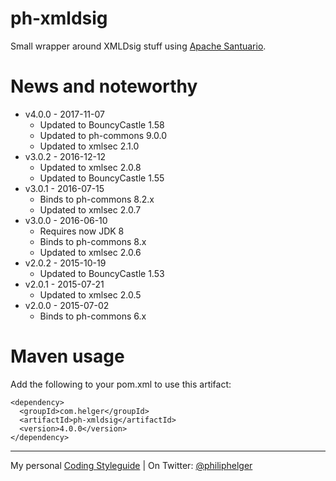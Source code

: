# ph-xmldsig

Small wrapper around XMLDsig stuff using [Apache Santuario](http://santuario.apache.org/).

# News and noteworthy
* v4.0.0 - 2017-11-07
  * Updated to BouncyCastle 1.58
  * Updated to ph-commons 9.0.0
  * Updated to xmlsec 2.1.0
* v3.0.2 - 2016-12-12
  * Updated to xmlsec 2.0.8
  * Updated to BouncyCastle 1.55
* v3.0.1 - 2016-07-15
  * Binds to ph-commons 8.2.x
  * Updated to xmlsec 2.0.7
* v3.0.0 - 2016-06-10
  * Requires now JDK 8
  * Binds to ph-commons 8.x
  * Updated to xmlsec 2.0.6
* v2.0.2 - 2015-10-19   
  * Updated to BouncyCastle 1.53
* v2.0.1 - 2015-07-21
  * Updated to xmlsec 2.0.5
* v2.0.0 - 2015-07-02
  * Binds to ph-commons 6.x     

# Maven usage
Add the following to your pom.xml to use this artifact:
```
<dependency>
  <groupId>com.helger</groupId>
  <artifactId>ph-xmldsig</artifactId>
  <version>4.0.0</version>
</dependency>
```

---

My personal [Coding Styleguide](https://github.com/phax/meta/blob/master/CodeingStyleguide.md) |
On Twitter: <a href="https://twitter.com/philiphelger">@philiphelger</a>
